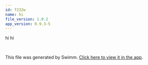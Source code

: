 ```yaml
---
id: f232w
name: hi
file_version: 1.0.2
app_version: 0.9.3-5
---
```


hi hi

<br/>

This file was generated by Swimm. [Click here to view it in the app](https://swimm-web-app.web.app/repos/Z2l0aHViJTNBJTNBdGVzdGFwMTklM0ElM0Fyb3RlbWJhcjM=/docs/f232w).